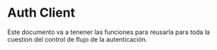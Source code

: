 
# Auth Client

Este documento va a tenener las funciones para reusarla para toda la cuestion del control de flujo de la autenticación.



